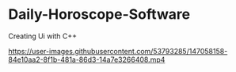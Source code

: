 # Daily-Horoscope-Software
Creating Ui with C++



https://user-images.githubusercontent.com/53793285/147058158-84e10aa2-8f1b-481a-86d3-14a7e3266408.mp4




